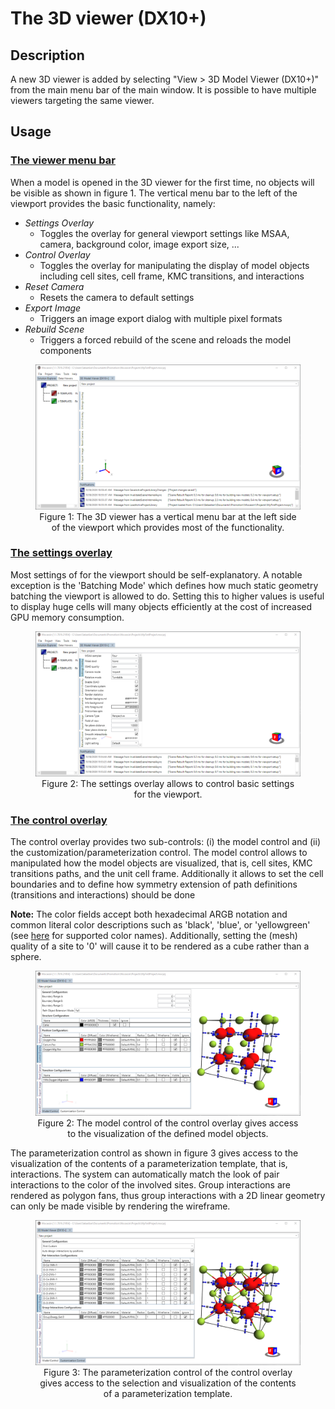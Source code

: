 # The 3D viewer (DX10+)

## Description

A new 3D viewer is added by selecting "View > 3D Model Viewer (DX10+)" from the main menu bar of the main window. It is possible to have multiple viewers targeting the same viewer.

## Usage

### [The viewer menu bar](#the-viewer-menu-bar)

When a model is opened in the 3D viewer for the first time, no objects will be visible as shown in figure 1. The vertical menu bar to the left of the viewport provides the basic functionality, namely:

- *Settings Overlay*
  - Toggles the overlay for general viewport settings like MSAA, camera, background color, image export size, ...
- *Control Overlay*
  - Toggles the overlay for manipulating the display of model objects including cell sites, cell frame, KMC transitions, and interactions
- *Reset Camera*
  - Resets the camera to default settings
- *Export Image*
  - Triggers an image export dialog with multiple pixel formats
- *Rebuild Scene*
  - Triggers a forced rebuild of the scene and reloads the model components

<figure style="text-align: center">
    <img src="./figures/png/ui-3d10-viewer-empty.png">
    <figcaption>
    Figure 1: The 3D viewer has a vertical menu bar at the left side of the viewport which provides most of the functionality.
    </figcaption>
</figure>

### [The settings overlay](#the-settings-overlay)

Most settings of for the viewport should be self-explanatory. A notable exception is the 'Batching Mode' which defines how much static geometry batching the viewport is allowed to do. Setting this to higher values is useful to display huge cells will many objects efficiently at the cost of increased GPU memory consumption.

<figure style="text-align: center">
    <img src="./figures/png/ui-3d10-viewer-settings-overlay.png">
    <figcaption>
    Figure 2: The settings overlay allows to control basic settings for the viewport.
    </figcaption>
</figure>

### [The control overlay](#the-control-overlay)

The control overlay provides two sub-controls: (i) the model control and (ii) the customization/parameterization control. The model control allows to manipulated how the model objects are visualized, that is, cell sites, KMC transitions paths, and the unit cell frame. Additionally it allows to set the cell boundaries and to define how symmetry extension of path definitions (transitions and interactions) should be done

**Note:** The color fields accept both hexadecimal ARGB notation and common literal color descriptions such as 'black', 'blue', or 'yellowgreen' (see [here](https://docs.microsoft.com/en-gb/dotnet/api/system.windows.media.colors?view=net-5.0) for supported color names). Additionally, setting the (mesh) quality of a site to '0' will cause it to be rendered as a cube rather than a sphere.

<figure style="text-align: center">
    <img src="./figures/png/ui-3d10-model-control.png">
    <figcaption>
    Figure 2: The model control of the control overlay gives access to the visualization of the defined model objects.
    </figcaption>
</figure>

The parameterization control as shown in figure 3 gives access to the visualization of the contents of a parameterization template, that is, interactions. The system can automatically match the look of pair interactions to the color of the involved sites. Group interactions are rendered as polygon fans, thus group interactions with a 2D linear geometry can only be made visible by rendering the wireframe.

<figure style="text-align: center">
    <img src="./figures/png/ui-3d10-viewer-parameterization-overlay.png">
    <figcaption>
    Figure 3: The parameterization control of the control overlay gives access to the selection and visualization of the contents of a parameterization template.
    </figcaption>
</figure>